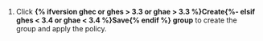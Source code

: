 1. Click **{% ifversion ghec or ghes > 3.3 or ghae > 3.3 %}Create{%- elsif ghes < 3.4 or ghae < 3.4 %}Save{% endif %} group** to create the group and apply the policy.
